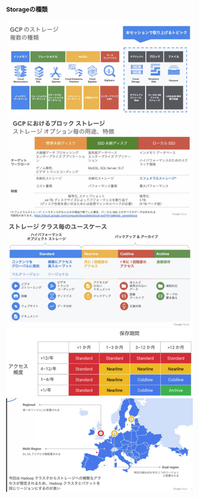 ### Storageの種類
<img src="../img/115_03.png"></img>  
<img src="../img/115_02.png"></img>  
<img src="../img/115_01.png"></img>  
<img src="../img/115_04.png"></img>  
<img src="../img/115_05.png"></img>  
